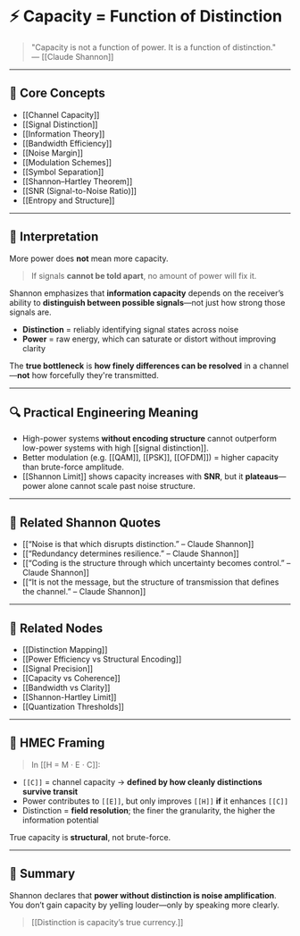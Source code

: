 # ⚡ Capacity = Function of Distinction

> "Capacity is not a function of power. It is a function of distinction."  
> — [[Claude Shannon]]

---

## 🧠 Core Concepts

- [[Channel Capacity]]
- [[Signal Distinction]]
- [[Information Theory]]
- [[Bandwidth Efficiency]]
- [[Noise Margin]]
- [[Modulation Schemes]]
- [[Symbol Separation]]
- [[Shannon–Hartley Theorem]]
- [[SNR (Signal-to-Noise Ratio)]]
- [[Entropy and Structure]]

---

## 🧬 Interpretation

More power does **not** mean more capacity.

> If signals **cannot be told apart**, no amount of power will fix it.

Shannon emphasizes that **information capacity** depends on the receiver’s ability to **distinguish between possible signals**—not just how strong those signals are.

- **Distinction** = reliably identifying signal states across noise
- **Power** = raw energy, which can saturate or distort without improving clarity

The **true bottleneck** is **how finely differences can be resolved** in a channel—**not** how forcefully they're transmitted.

---

## 🔍 Practical Engineering Meaning

- High-power systems **without encoding structure** cannot outperform low-power systems with high [[signal distinction]].
- Better modulation (e.g. [[QAM]], [[PSK]], [[OFDM]]) = higher capacity than brute-force amplitude.
- [[Shannon Limit]] shows capacity increases with **SNR**, but it **plateaus**—power alone cannot scale past noise structure.

---

## 🔗 Related Shannon Quotes

- [[“Noise is that which disrupts distinction.” – Claude Shannon]]
- [[“Redundancy determines resilience.” – Claude Shannon]]
- [[“Coding is the structure through which uncertainty becomes control.” – Claude Shannon]]
- [[“It is not the message, but the structure of transmission that defines the channel.” – Claude Shannon]]

---

## 📂 Related Nodes

- [[Distinction Mapping]]
- [[Power Efficiency vs Structural Encoding]]
- [[Signal Precision]]
- [[Capacity vs Coherence]]
- [[Bandwidth vs Clarity]]
- [[Shannon-Hartley Limit]]
- [[Quantization Thresholds]]

---

## 🧬 HMEC Framing

> In [[H = M · E · C]]:

- `[[C]]` = channel capacity → **defined by how cleanly distinctions survive transit**
- Power contributes to `[[E]]`, but only improves `[[H]]` **if** it enhances `[[C]]`
- Distinction = **field resolution**; the finer the granularity, the higher the information potential

True capacity is **structural**, not brute-force.

---

## 🧩 Summary

Shannon declares that **power without distinction is noise amplification**.  
You don’t gain capacity by yelling louder—only by speaking more clearly.

> [[Distinction is capacity’s true currency.]]
